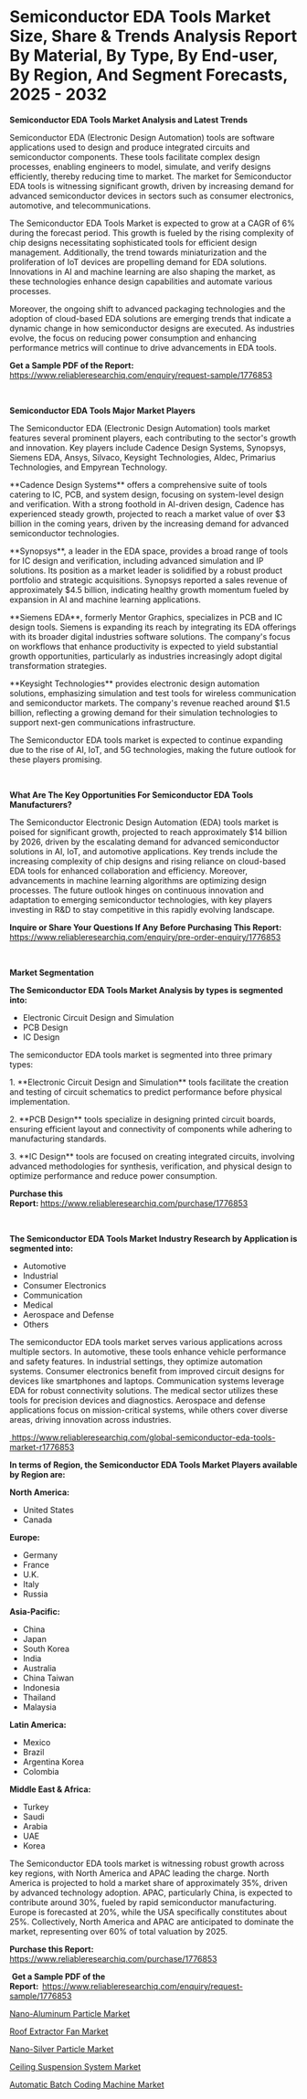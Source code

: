 <p><h1>Semiconductor EDA Tools Market Size, Share & Trends Analysis Report By Material, By Type, By End-user, By Region, And Segment Forecasts, 2025 - 2032</h1></p><p><strong>Semiconductor EDA Tools Market Analysis and Latest Trends</strong></p>
<p><p>Semiconductor EDA (Electronic Design Automation) tools are software applications used to design and produce integrated circuits and semiconductor components. These tools facilitate complex design processes, enabling engineers to model, simulate, and verify designs efficiently, thereby reducing time to market. The market for Semiconductor EDA tools is witnessing significant growth, driven by increasing demand for advanced semiconductor devices in sectors such as consumer electronics, automotive, and telecommunications.</p><p>The Semiconductor EDA Tools Market is expected to grow at a CAGR of 6% during the forecast period. This growth is fueled by the rising complexity of chip designs necessitating sophisticated tools for efficient design management. Additionally, the trend towards miniaturization and the proliferation of IoT devices are propelling demand for EDA solutions. Innovations in AI and machine learning are also shaping the market, as these technologies enhance design capabilities and automate various processes. </p><p>Moreover, the ongoing shift to advanced packaging technologies and the adoption of cloud-based EDA solutions are emerging trends that indicate a dynamic change in how semiconductor designs are executed. As industries evolve, the focus on reducing power consumption and enhancing performance metrics will continue to drive advancements in EDA tools.</p></p>
<p><strong>Get a Sample PDF of the Report:&nbsp;</strong> <a href="https://www.reliableresearchiq.com/enquiry/request-sample/1776853?utm_campaign=1896&utm_medium=2&utm_source=Github&utm_content=ia&utm_term=25032025&utm_id=semiconductor-eda-tools">https://www.reliableresearchiq.com/enquiry/request-sample/1776853</a></p>
<p>&nbsp;</p>
<p><strong>Semiconductor EDA Tools Major Market Players</strong></p>
<p><p>The Semiconductor EDA (Electronic Design Automation) tools market features several prominent players, each contributing to the sector's growth and innovation. Key players include Cadence Design Systems, Synopsys, Siemens EDA, Ansys, Silvaco, Keysight Technologies, Aldec, Primarius Technologies, and Empyrean Technology.</p><p>**Cadence Design Systems** offers a comprehensive suite of tools catering to IC, PCB, and system design, focusing on system-level design and verification. With a strong foothold in AI-driven design, Cadence has experienced steady growth, projected to reach a market value of over $3 billion in the coming years, driven by the increasing demand for advanced semiconductor technologies.</p><p>**Synopsys**, a leader in the EDA space, provides a broad range of tools for IC design and verification, including advanced simulation and IP solutions. Its position as a market leader is solidified by a robust product portfolio and strategic acquisitions. Synopsys reported a sales revenue of approximately $4.5 billion, indicating healthy growth momentum fueled by expansion in AI and machine learning applications.</p><p>**Siemens EDA**, formerly Mentor Graphics, specializes in PCB and IC design tools. Siemens is expanding its reach by integrating its EDA offerings with its broader digital industries software solutions. The company's focus on workflows that enhance productivity is expected to yield substantial growth opportunities, particularly as industries increasingly adopt digital transformation strategies.</p><p>**Keysight Technologies** provides electronic design automation solutions, emphasizing simulation and test tools for wireless communication and semiconductor markets. The company's revenue reached around $1.5 billion, reflecting a growing demand for their simulation technologies to support next-gen communications infrastructure.</p><p>The Semiconductor EDA tools market is expected to continue expanding due to the rise of AI, IoT, and 5G technologies, making the future outlook for these players promising.</p></p>
<p>&nbsp;</p>
<p><strong>What Are The Key Opportunities For Semiconductor EDA Tools Manufacturers?</strong></p>
<p><p>The Semiconductor Electronic Design Automation (EDA) tools market is poised for significant growth, projected to reach approximately $14 billion by 2026, driven by the escalating demand for advanced semiconductor solutions in AI, IoT, and automotive applications. Key trends include the increasing complexity of chip designs and rising reliance on cloud-based EDA tools for enhanced collaboration and efficiency. Moreover, advancements in machine learning algorithms are optimizing design processes. The future outlook hinges on continuous innovation and adaptation to emerging semiconductor technologies, with key players investing in R&D to stay competitive in this rapidly evolving landscape.</p></p>
<p><strong>Inquire or Share Your Questions If Any Before Purchasing This Report:</strong> <a href="https://www.reliableresearchiq.com/enquiry/pre-order-enquiry/1776853?utm_campaign=1896&utm_medium=2&utm_source=Github&utm_content=ia&utm_term=25032025&utm_id=semiconductor-eda-tools">https://www.reliableresearchiq.com/enquiry/pre-order-enquiry/1776853</a></p>
<p>&nbsp;</p>
<p><strong>Market Segmentation</strong></p>
<p><strong>The Semiconductor EDA Tools Market Analysis by types is segmented into:</strong></p>
<p><ul><li>Electronic Circuit Design and Simulation</li><li>PCB Design</li><li>IC Design</li></ul></p>
<p><p>The semiconductor EDA tools market is segmented into three primary types: </p><p>1. **Electronic Circuit Design and Simulation** tools facilitate the creation and testing of circuit schematics to predict performance before physical implementation. </p><p>2. **PCB Design** tools specialize in designing printed circuit boards, ensuring efficient layout and connectivity of components while adhering to manufacturing standards.</p><p>3. **IC Design** tools are focused on creating integrated circuits, involving advanced methodologies for synthesis, verification, and physical design to optimize performance and reduce power consumption.</p></p>
<p><strong>Purchase this Report:&nbsp;</strong><a href="https://www.reliableresearchiq.com/purchase/1776853?utm_campaign=1896&utm_medium=2&utm_source=Github&utm_content=ia&utm_term=25032025&utm_id=semiconductor-eda-tools">https://www.reliableresearchiq.com/purchase/1776853</a></p>
<p>&nbsp;</p>
<p><strong>The Semiconductor EDA Tools Market Industry Research by Application is segmented into:</strong></p>
<p><ul><li>Automotive</li><li>Industrial</li><li>Consumer Electronics</li><li>Communication</li><li>Medical</li><li>Aerospace and Defense</li><li>Others</li></ul></p>
<p><p>The semiconductor EDA tools market serves various applications across multiple sectors. In automotive, these tools enhance vehicle performance and safety features. In industrial settings, they optimize automation systems. Consumer electronics benefit from improved circuit designs for devices like smartphones and laptops. Communication systems leverage EDA for robust connectivity solutions. The medical sector utilizes these tools for precision devices and diagnostics. Aerospace and defense applications focus on mission-critical systems, while others cover diverse areas, driving innovation across industries.</p></p>
<p><a href="https://www.reliableresearchiq.com/global-semiconductor-eda-tools-market-r1776853?utm_campaign=1896&utm_medium=2&utm_source=Github&utm_content=ia&utm_term=25032025&utm_id=semiconductor-eda-tools">&nbsp;https://www.reliableresearchiq.com/global-semiconductor-eda-tools-market-r1776853</a></p>
<p><strong>In terms of Region, the Semiconductor EDA Tools Market Players available by Region are:</strong></p>
<p>
    <p> <strong> North America: </strong>
        <ul>
            <li>United States</li>
            <li>Canada</li>
        </ul>
        </p> 
    <p> <strong> Europe: </strong>
        <ul>
            <li>Germany</li>
            <li>France</li>
            <li>U.K.</li>
            <li>Italy</li>
            <li>Russia</li>
        </ul>
        </p> 
    <p> <strong> Asia-Pacific: </strong>
        <ul>
            <li>China</li>
            <li>Japan</li>
            <li>South Korea</li>
            <li>India</li>
            <li>Australia</li>
            <li>China Taiwan</li>
            <li>Indonesia</li>
            <li>Thailand</li>
            <li>Malaysia</li>
        </ul>
        </p> 
    <p> <strong> Latin America: </strong>
        <ul>
            <li>Mexico</li>
            <li>Brazil</li>
            <li>Argentina Korea</li>
            <li>Colombia</li>
        </ul>
        </p> 
    <p> <strong> Middle East & Africa: </strong>
        <ul>
            <li>Turkey</li>
            <li>Saudi</li>
            <li>Arabia</li>
            <li>UAE</li>
            <li>Korea</li>
        </ul>
    </p>
    </p>
<p><p>The Semiconductor EDA tools market is witnessing robust growth across key regions, with North America and APAC leading the charge. North America is projected to hold a market share of approximately 35%, driven by advanced technology adoption. APAC, particularly China, is expected to contribute around 30%, fueled by rapid semiconductor manufacturing. Europe is forecasted at 20%, while the USA specifically constitutes about 25%. Collectively, North America and APAC are anticipated to dominate the market, representing over 60% of total valuation by 2025.</p></p>
<p><strong>Purchase this Report: </strong><a href="https://www.reliableresearchiq.com/purchase/1776853?utm_campaign=1896&utm_medium=2&utm_source=Github&utm_content=ia&utm_term=25032025&utm_id=semiconductor-eda-tools">https://www.reliableresearchiq.com/purchase/1776853</a></p>
<p>&nbsp;<strong>Get a Sample PDF of the Report:&nbsp;&nbsp;</strong><a href="https://www.reliableresearchiq.com/enquiry/request-sample/1776853?utm_campaign=1896&utm_medium=2&utm_source=Github&utm_content=ia&utm_term=25032025&utm_id=semiconductor-eda-tools">https://www.reliableresearchiq.com/enquiry/request-sample/1776853</a></p>
<p><strong></strong></p>
<p><p><a href="https://github.com/yosenadhler/Market-Research-Report-List-1/blob/main/nano-aluminum-particle-market.md?utm_campaign=1896&utm_medium=2&utm_source=Github&utm_content=ia&utm_term=25032025&utm_id=semiconductor-eda-tools">Nano-Aluminum Particle Market</a></p><p><a href="https://www.linkedin.com/pulse/key-metrics-roof-extractor-fan-market-report-size-growth-yinxf?utm_campaign=1896&utm_medium=2&utm_source=Github&utm_content=ia&utm_term=25032025&utm_id=semiconductor-eda-tools">Roof Extractor Fan Market</a></p><p><a href="https://github.com/artussavasrv/Market-Research-Report-List-1/blob/main/nano-silver-particle-market.md?utm_campaign=1896&utm_medium=2&utm_source=Github&utm_content=ia&utm_term=25032025&utm_id=semiconductor-eda-tools">Nano-Silver Particle Market</a></p><p><a href="https://www.linkedin.com/pulse/strategic-market-insights-navigating-global-ceiling-suspension-okf8f?utm_campaign=1896&utm_medium=2&utm_source=Github&utm_content=ia&utm_term=25032025&utm_id=semiconductor-eda-tools">Ceiling Suspension System Market</a></p><p><a href="https://www.linkedin.com/pulse/automatic-batch-coding-machine-analysis-highlights-key-growth-szdwf?utm_campaign=1896&utm_medium=2&utm_source=Github&utm_content=ia&utm_term=25032025&utm_id=semiconductor-eda-tools">Automatic Batch Coding Machine Market</a></p></p>